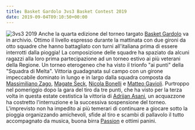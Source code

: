 ```yaml
---
title: Basket Gardolo 3vs3 Basket Contest 2019
date: 2019-09-04T09:10:50+00:00
---
```

![3vs3 2019](/images/articoli/basket-contest-2019.png) Anche la quarta edizione del torneo targato [Basket Gardolo][1] va in archivio. Ottimo il livello espresso durante la mattinata con due gironi da otto squadre che hanno battagliato con turni all'italiana prima di essere interrotti dalla pioggia! La composizione delle squadre ha spaziato da alcuni ragazzi alla loro prima partecipazione ad un torneo estivo ai più veterani della Regione. Un torneo eterogeneo che ha visto il trionfo "ai punti" della "Squadra di Melta". Vittoria guadagnata sul campo con un girone impeccabile dominato in lungo e in largo dalla squadra composta da [Massimiliano Zago][2], [Magate Seck][3], [Nicola Bonelli][4] e [Matteo Gavioli][5]. Purtroppo nel pomeriggio dopo la gara del tiro da tre punti, che ha visto per la terza volta in questa estate cestistica la vittoria di [Adrijan Asani][6], un acquazzone ha costretto l'interruzione e la successiva sospensione del torneo. L'imprevisto non ha impedito ai più temerari di continuare a giocare sotto la pioggia organizzando amichevoli, sfide al tiro e scambi di pallavolo il tutto accompagnato da musica, buona birra [Passion][7] e ottimi panini. 

[1]: https://www.facebook.com/basketgardolo/
[2]: https://www.facebook.com/massimiliano.zago.1
[3]: https://www.facebook.com/tallmag
[4]: https://www.facebook.com/nicola.bonelli1
[5]: https://www.facebook.com/matteo.gavioli.77
[6]: https://www.facebook.com/adoasani8
[7]: https://www.facebook.com/passionbrewery/